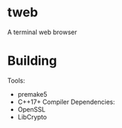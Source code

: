 # tweb
A terminal web browser

# Building
Tools:
- premake5
- C++17+ Compiler
Dependencies:
- OpenSSL
- LibCrypto
